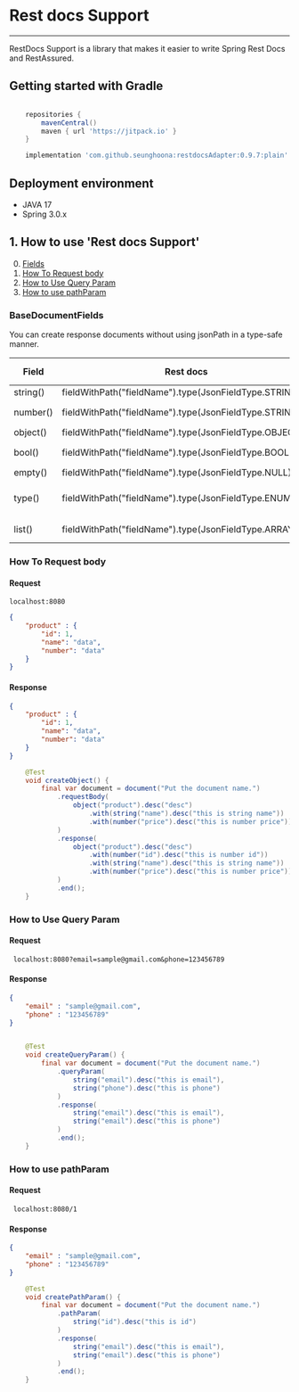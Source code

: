 # Rest docs Support

---

RestDocs Support is a library that makes it easier to write Spring Rest Docs and RestAssured.



## Getting started with Gradle

```groovy

    repositories {
        mavenCentral()
        maven { url 'https://jitpack.io' }
    }

    implementation 'com.github.seunghoona:restdocsAdapter:0.9.7:plain'

```

## Deployment environment

- JAVA 17
- Spring 3.0.x




## 1. How to use 'Rest docs Support'
0. [Fields](#basedocumentfields)
1. [How To Request body](#how-to-request-body)
2. [How to Use Query Param](#how-to-use-query-param-)
3. [How to use pathParam](#how-to-use-pathparam-)





### BaseDocumentFields

You can create response documents without using jsonPath in a type-safe manner.

| Field    | Rest docs                                               | Java Type         |
|----------|---------------------------------------------------------|-------------------|
| string() | fieldWithPath("fieldName").type(JsonFieldType.STRING)   | String            |
| number() | fieldWithPath("fieldName").type(JsonFieldType.STRING)   | Long, Integer     |
| object() | fieldWithPath("fieldName").type(JsonFieldType.OBJECT)   | Object            |
| bool()   | fieldWithPath("fieldName").type(JsonFieldType.BOOLEAN)  | true, false       |
| empty()  | fieldWithPath("fieldName").type(JsonFieldType.NULL)     | null              |
| type()   | fieldWithPath("fieldName").type(JsonFieldType.ENUM)     | This is enum type |
| list()   | fieldWithPath("fieldName").type(JsonFieldType.ARRAY)    | List, Set         |


### How To Request body

#### Request

```text
localhost:8080
```

```json
{
    "product" : {
        "id": 1, 
        "name": "data", 
        "number": "data"
    }
}
```

#### Response 
```json
{
    "product" : {
        "id": 1, 
        "name": "data", 
        "number": "data"
    }
}
```

```java
    @Test
    void createObject() {
        final var document = document("Put the document name.")
            .requestBody(
                object("product").desc("desc")
                    .with(string("name").desc("this is string name"))
                    .with(number("price").desc("this is number price"))
            )
            .response(
                object("product").desc("desc")
                    .with(number("id").desc("this is number id"))
                    .with(string("name").desc("this is string name"))
                    .with(number("price").desc("this is number price"))
            )
            .end();
    }

```


### How to Use Query Param 
#### Request

```text
 localhost:8080?email=sample@gmail.com&phone=123456789
```

#### Response
```json
{
    "email" : "sample@gmail.com",
    "phone" : "123456789"
}
```

```java

    @Test
    void createQueryParam() {
        final var document = document("Put the document name.")
            .queryParam(
                string("email").desc("this is email"),
                string("phone").desc("this is phone")
            )
            .response(
                string("email").desc("this is email"),
                string("email").desc("this is phone")
            )
            .end();
    }

```

### How to use pathParam 

#### Request

```text
 localhost:8080/1
```

#### Response
```json
{
    "email" : "sample@gmail.com",
    "phone" : "123456789"
}
```

```java
    @Test
    void createPathParam() {
        final var document = document("Put the document name.")
            .pathParam(
                string("id").desc("this is id")
            )
            .response(
                string("email").desc("this is email"),
                string("email").desc("this is phone")
            )
            .end();
    }
```